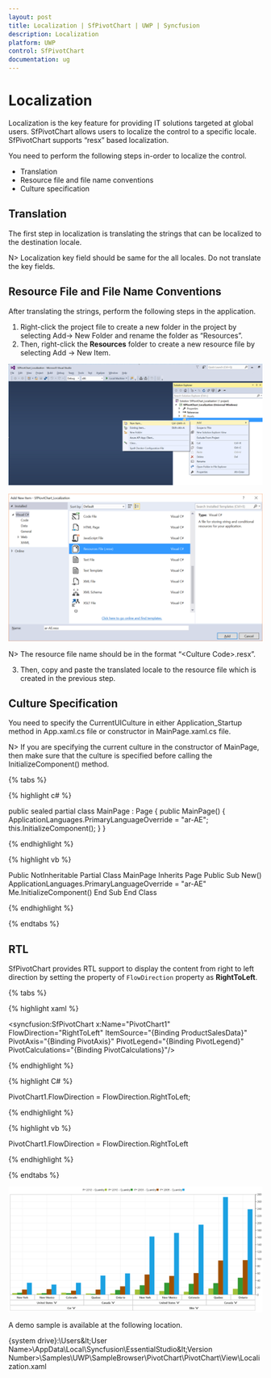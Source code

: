 ```yaml
---
layout: post
title: Localization | SfPivotChart | UWP | Syncfusion
description: Localization
platform: UWP
control: SfPivotChart
documentation: ug
---
```


# Localization

Localization is the key feature for providing IT solutions targeted at global users. SfPivotChart allows users to localize the control to a specific locale. SfPivotChart supports “resx” based localization.

You need to perform the following steps in-order to localize the control.

* Translation
* Resource file and file name conventions
* Culture specification

## Translation

The first step in localization is translating the strings that can be localized to the destination locale.

N> Localization key field should be same for the all locales. Do not translate the key fields.

## Resource File and File Name Conventions

After translating the strings, perform the following steps in the application.

1. Right-click the project file to create a new folder in the project by selecting Add-> New Folder and rename the folder as “Resources”.
2. Then, right-click the **Resources** folder to create a new resource file by selecting Add -> New Item.

![](Localization_images/newResxFile_step1.png)

![](Localization_images/newResxFile_step2.png)

N> The resource file name should be in the format “&lt;Culture Code&gt;.resx”.

3. Then, copy and paste the translated locale to the resource file which is created in the previous step.

## Culture Specification

You need to specify the CurrentUICulture in either Application_Startup method in App.xaml.cs file or constructor in MainPage.xaml.cs file.

N> If you are specifying the current culture in the constructor of MainPage, then make sure that the culture is specified before calling the InitializeComponent() method.

{% tabs %}

{% highlight c# %}

public sealed partial class MainPage : Page
{
    public MainPage()
    {
        ApplicationLanguages.PrimaryLanguageOverride = "ar-AE";
        this.InitializeComponent();
    }
}

{% endhighlight %}

{% highlight vb %}

Public NotInheritable Partial Class MainPage
	Inherits Page
	Public Sub New()
		ApplicationLanguages.PrimaryLanguageOverride = "ar-AE"
		Me.InitializeComponent()
	End Sub
End Class

{% endhighlight %}

{% endtabs %}

## RTL

SfPivotChart provides RTL support to display the content from right to left direction by setting the property of `FlowDirection` property as **RightToLeft**.

{% tabs %}

{% highlight xaml %}

<syncfusion:SfPivotChart x:Name="PivotChart1" FlowDirection="RightToLeft"
                         ItemSource="{Binding ProductSalesData}" PivotAxis="{Binding PivotAxis}"
                         PivotLegend="{Binding PivotLegend}" PivotCalculations="{Binding PivotCalculations}"/>

{% endhighlight %}

{% highlight C# %}

PivotChart1.FlowDirection = FlowDirection.RightToLeft;

{% endhighlight %}

{% highlight vb %}

PivotChart1.FlowDirection = FlowDirection.RightToLeft

{% endhighlight %}

{% endtabs %}

![](Localization_images/relationalRTL.png)

A demo sample is available at the following location.

{system drive}:\Users\&lt;User Name&gt;\AppData\Local\Syncfusion\EssentialStudio\&lt;Version Number&gt;\Samples\UWP\SampleBrowser\PivotChart\PivotChart\View\Localization.xaml